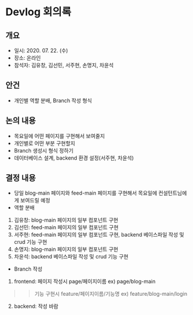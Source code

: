 # Devlog 회의록

## 개요
- 일시: 2020. 07. 22. (수)
- 장소: 온라인
- 참석자: 김유창, 김선민, 서주현, 손명지, 차윤석

## 안건
- 개인별 역할 분배, Branch 작성 형식

## 논의 내용
- 목요일에 어떤 페이지를 구현해서 보여줄지
- 개인별로 어떤 부분 구현할지
- Branch 생성시 형식 정하기
- 데이터베이스 설계, backend 환경 설정(서주현, 차윤석)

## 결정 내용
- 당일 blog-main 페이지와 feed-main 페이지를 구현해서 목요일에 컨설턴트님에게 보여드릴 예정
- 역할 분배
1. 김유창: blog-main 페이지의 일부 컴포넌트 구현
2. 김선민: feed-main 페이지의 일부 컴포넌트 구현
3. 서주현: feed-main 페이지의 일부 컴포넌트 구현, backend 베이스파일 작성 및 crud 기능 구현
4. 손명지: blog-main 페이지의 일부 컴포넌트 구현
5. 차윤석: backend 베이스파일 작성 및 crud 기능 구현
- Branch 작성
1. frontend: 페이지 작성시 page/페이지이름 ex) page/blog-main
>> 기능 구현시 feature/페이지이름/기능명 ex) feature/blog-main/login
2. backend: 작성 바람